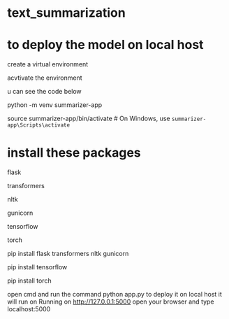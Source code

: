 # text_summarization
# to deploy the model on local host 

create a virtual environment

acvtivate the environment

u can see the code below

python -m venv summarizer-app

source summarizer-app/bin/activate  # On Windows, use `summarizer-app\Scripts\activate`

# install these packages 

flask

transformers 

nltk

gunicorn 

tensorflow 

torch

pip install flask transformers nltk gunicorn

pip install tensorflow 

pip install torch

open cmd and run the command 
python app.py 
to deploy it on local host 
it will run on Running on http://127.0.0.1:5000
open your browser and type localhost:5000



